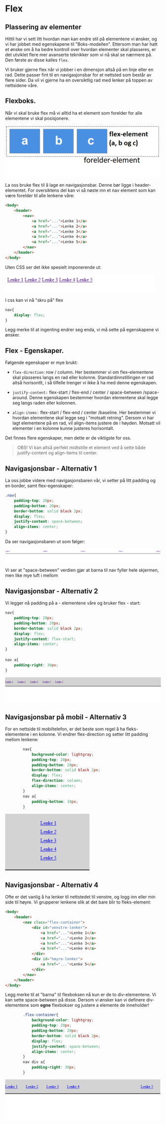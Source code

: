 # Flex

## Plassering av elementer

Hittil har vi sett litt hvordan man kan endre stil på elementene vi ønsker, og vi har jobbet med egenskapene til "Boks-modellen". Ettersom man har hatt et ønske om å ha bedre kontroll over hvordan elementer skal plasseres, er det utviklet flere mer avanserte teknikker som vi nå skal se nærmere på. Den første av disse kalles `flex`.

Vi bruker gjerne flex når vi jobber i en dimensjon altså på en linje eller en rad. Dette passer fint til en navigasjonsbar for et nettsted som består av flere sider. Da vil vi gjerne ha en oversiktlig rad med lenker på toppen av nettsidene våre. 


## Flexboks.

Når vi skal bruke flex må vi alltid ha et element som forelder for alle elementene vi skal posisjonere.

![alt text](./bilder/3_4%20flex/flexboks.png)

La oss bruke flex til å lage en navigasjonsbar. Denne bør ligge i header-elementet. For oversiktens del kan vi så nøste inn et nav element som kan være forelder til alle lenkene våre:

```HTML
<body>
    <header>
        <nav>
            <a href="...">Lenke 1</a>
            <a href="...">Lenke 2</a>
            <a href="...">Lenke 3</a>
            <a href="...">Lenke 4</a>
            <a href="...">Lenke 5</a>
        </nav>
    </header>
</body>
```
Uten CSS ser det ikke spesielt imponerende ut:

![alt text](./navbar1.png)

I css kan vi nå "skru på" flex

```CSS
nav{
    display: flex;
}
```

Legg merke til at ingenting endrer seg enda, vi må sette på egenskapene vi ønsker.

## Flex - Egenskaper.

Følgende egenskaper er mye brukt:

* `flex-direction`: row / column. Her bestemmer vi om flex-elementene skal plasseres langs en rad eller kolonne. Standardinnstillingen er rad altså horisontlt, i så tilfelle trenger vi ikke å ha med denne egenskapen.

* `justify-content:` flex-start / flex-end / center / space-between /space-around. Denne egenskapen bestemmer hvordan elementene skal legge seg langs raden eller kolonnen.

* `align-items:` flex-start / flex-end / center /baseline. Her bestemmer vi hvordan elementene skal legge seg i "motsatt retning". Dersom vi har lagt elementene på en rad, vil align-items justere de i høyden. Motsatt vil elementer i en kolonne kunne justeres horisontalt. 

Det finnes flere egenskaper, men dette er de viktigste for oss.

> OBS!
> Vi kan altså perfekt midtstille et element ved å sette både justify-content og align-items til center.

## Navigasjonsbar - Alternativ 1

La oss jobbe videre med navigasjonsbaren vår, vi setter på litt padding og en border, samt flex-egenskaper:

```CSS
.nav{
    padding-top: 20px;
    padding-bottom: 20px;
    border-bottom: solid black 2px;
    display: flex;
    justify-content: space-between;
    align-items: center;
}
```

Da ser navigasjonsbaren ut som følger:

![alt text](./navbar2.png)

Vi ser at "space-between" verdien gjør at barna til nav fyller hele skjermen, men like mye luft i mellom

## Navigasjonsbar - Alternativ 2

Vi legger nå padding på a - elementene våre og bruker flex - start:

```CSS
nav{
    padding-top: 20px;
    padding-bottom: 20px;
    border-bottom: solid black 2px;
    display: flex;
    justify-content: flex-start;
    align-items: center;
}

nav a{
    padding-right: 30px;
}
```
![alt text](./navbar3.png)

## Navigasjonsbar på mobil - Alternativ 3

For en nettside til mobiltelefon, er det beste som regel å ha fleks-elementene i en kolonne. Vi endrer flex-direction og setter litt padding mellom lenkene:

```CSS
        nav{
            background-color: lightgray;
            padding-top: 20px;
            padding-bottom: 20px;
            border-bottom: solid black 2px;
            display: flex;
            flex-direction: column;
            align-items: center;
        }  
        nav a{
            padding-bottom: 10px;
        }
```
![alt text](./navbar5.png)

## Navigasjonsbar - Alternativ 4 

Ofte er det vanlig å ha lenker til nettstedet til venstre, og logg inn eller min side til høyre. Vi grupperer lenkene slik at det bare blir to fleks-element:

```HTML
<body>
    <header>
        <nav class="flex-container">
            <div id="venstre-lenker">
                <a href="...">Lenke 1</a>
                <a href="...">Lenke 2</a>
                <a href="...">Lenke 3</a>
                <a href="...">Lenke 4</a>
            </div>
            <div id="høyre-lenker">
                <a href="...">Lenke 5</a>
            </div>
        </nav>
    </header>
</body>
```

Legg merke til at "barna" til flexboksen nå kun er de to div-elementene. Vi kan sette space-between på disse. Dersom vi ønsker kan vi definere div-elementene som **egne** flexbokser og justere a elemente de inneholder!

```CSS
        .flex-container{
            background-color: lightgray;
            padding-top: 20px;
            padding-bottom: 20px;
            border-bottom: solid black 2px;
            display: flex;
            justify-content: space-between;
            align-items: center;
        }  
        nav div a{
            padding-right: 30px;
        }
```

![alt text](./navbar4.png)


